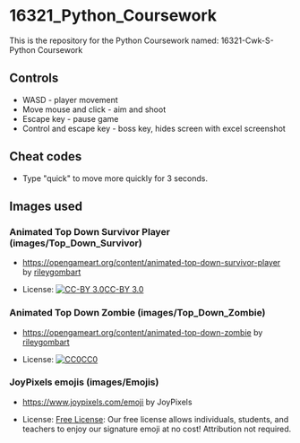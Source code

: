 # 16321_Python_Coursework

This is the repository for the Python Coursework named: 16321-Cwk-S-Python Coursework



## Controls

- WASD - player movement
- Move mouse and click - aim and shoot
- Escape key - pause game
- Control and escape key - boss key, hides screen with excel screenshot



## Cheat codes

- Type "quick" to move more quickly for 3 seconds.



## Images used

### Animated Top Down Survivor Player (images/Top_Down_Survivor)

- https://opengameart.org/content/animated-top-down-survivor-player by [rileygombart](https://opengameart.org/users/rileygombart)

- License: [![CC-BY 3.0](https://opengameart.org/sites/default/files/license_images/cc-by.png)CC-BY 3.0](http://creativecommons.org/licenses/by/3.0/)

### Animated Top Down Zombie (images/Top_Down_Zombie)

- https://opengameart.org/content/animated-top-down-zombie by [rileygombart](https://opengameart.org/users/rileygombart)

- License: [![CC0](https://opengameart.org/sites/default/files/license_images/cc0.png)CC0](http://creativecommons.org/publicdomain/zero/1.0/)

### JoyPixels emojis (images/Emojis)

- https://www.joypixels.com/emoji by JoyPixels

- License: [Free License](https://www.joypixels.com/licenses/free): Our free license allows individuals, students, and teachers to enjoy our signature emoji at no cost! Attribution not required.
